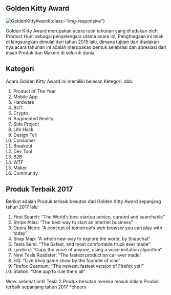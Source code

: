 ## Golden Kitty Award  
![GoldenKittyAward](https://syafrizaladi.github.io/assets/images/GKA2017.gif){:class="img-responsive"}  

Golden Kitty Award merupakan acara rutin tahunan yang di adakan oleh Product Hunt sebagai penyelengara utama acara ini, Penghargaan ini telah di langsungkan dimulai dari tahun 2015 lalu, dimana tujuan dari diadakan nya acara tahunan ini adalah merupakan bentuk selebrasi dan apresiasi dari insan Produk dan Makers di seluruh dunia, 

## Kategori
Acara Golden Kitty Award ini memiliki belasan Ketegori, sbb:

1. Product of The Year
2. Mobile App
3. Hardware
4. BOT
5. Crypto
6. Augmented Reality
7. Side Project
8. Life Hack 
9. Design Toll
10. Consumer
11. Breakout
12. Dev Tool
13. B2B
14. WTF
15. Maker
16. Community

## Produk Terbaik 2017
Berikut adalah Produk terbaik besutan dari Golden Kitty Award sepanjang tahun 2017 lalu:

1. First Search: “The World’s best startup advice, curated and searchable”
2. Stripe Atlas: “The best way to start an internet business”
3. Opera Neon: “A concept of tomorrow’s web browser you can play with today”
4. Snap Map: “A whole new way to explore the world, by Snapchat”
5. Tesla Semi: “The Safest, and most comfortable truck ever made”
6. Lyrebird: “Copy the voice of anyone, using a voice imitation algorithm”
7. New Tesla Roadster: “The fastest production car ever made”
8. HQ: “Live trivia game show by the founder of vine”
9. Firefox Quantum: “The newest, fastest version of Firefox yet!”
10. Station: “One app to rule them all”

Wow..selamat until Tesla 2 Produk besutan mereka masuk dalam Produk terbaik sepanjang tahun 2017 *cheers
